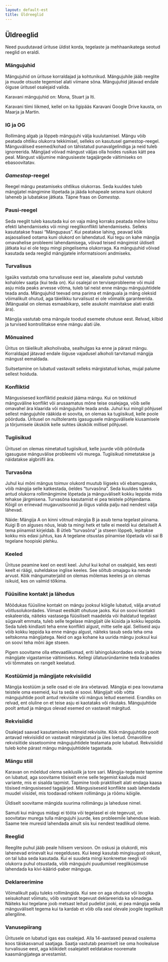 ```yaml
---
layout: default-est
title: Üldreeglid
---
```

## Üldreeglid 

Need puudutavad ürituse üldist korda, tegelaste ja mehhaanikatega seotud reeglid on eraldi. 

### Mängujuhid

Mängujuhid on ürituse korraldajad ja kohtunikud. Mängujuhile jääb reeglite ja muude otsuste tegemisel alati viimane sõna. Mängujuhid jätavad endale õiguse üritusel osalejaid valida. 

Karavani mängujuhid on: Mona, Stuart ja Iti.

Karavani tiimi liikmed, kellel on ka ligipääs Karavani Google Drive kausta, on Maarja ja Martin.

### IG ja OG 

Rollimäng algab ja lõppeb mängujuhi välja kuulutamisel. Mängu võib peatada ohtliku olukorra tekkimisel, selleks on kasutusel gamestop-reegel. Mänguvälised esemed/kohad on tähistatud punavalgelindiga ja neid tuleb ignoreerida. Mängijad võivad mängust väljas olla hoides rusikas kätt pea peal. Mängust väljumine mängusiseste tagajärgede vältimiseks on ebasoovitatav. 

### *Gamestop*-reegel

Reegel mängu peatamiseks ohtlikus olukorras. Seda kuuldes tuleb mängijatel mängimine lõpetada ja jääda kohapeale seisma kuni olukord laheneb ja lubatakse jätkata. Täpne fraas on *Gamestop*. 

### Pausi-reegel

Seda reeglit tuleb kasutada kui on vaja mäng korraks peatada mõne loitsu efekti lahendamiseks või mingi reeglikonflikti lahendamiseks. Selleks kasutatakse fraasi “Mängupaus”. Kui peatakse lahing, peavad kõik asjaosalised ootama kuni olukord on lahendatud. Kui tegu on kahe mängija omavahelise probleemi lahendamisega, võivad teised mängimist üldiselt jätkata kui ei ole tegu mingi pingelisema olukorraga. Ka mängujuhid võivad kasutada seda reeglid mängijatele informatsiooni andmiseks. 

### Turvalisus

Igaüks vastutab oma turvalisuse eest ise, alaealiste puhul vastutab kohalolev saatja (kui teda on).  Kui osalejal on terviseprobleeme või muid asju mida peaks arvesse võtma, tuleb tal neist enne mängu mängujuhtidele teada anda. Mängujuhid teevad oma parima et mänguala ja mäng oleksid võimalikult ohutud, aga täielikku turvalisust ei ole võimalik garanteerida. (Mängualal on olemas esmaabikarp, selle asukoht mainitakse alati eraldi ära).

Mängija vastutab oma mängule toodud esemete ohutuse eest. Relvad, kilbid ja turvised kontrollitakse enne mängu alati üle. 

### Mõnuained

Üritus on täielikult alkoholivaba, sealhulgas ka enne ja pärast mängu. Korraldajad jätavad endale õiguse vajadusel alkoholi tarvitanud mängija mängust eemaldada.

Suitsetamine on lubatud vastavalt selleks märgistatud kohas, mujal palume sellest hoiduda.

### Konfliktid

Mängusisesed konfliktid peaksid jääma mängu. Kui on tekkinud mänguväline konflikt või arusaamatus mõne teise osalejaga, võib selle omavahel ära klaarida või mängujuhile teada anda. Juhul kui mingil põhjusel sellest mängujuhile rääkida ei soovita, on olemas ka tugiisikud, kelle poole pöörduda. Üritusel on nulltolerants igasugusele mänguvälisele kiusamisele ja tõrjumisele ükskõik kelle suhtes ükskõik millisel põhjusel. 

### Tugiisikud

Üritusel on olemas nimetatud tugiisikud, kelle juurde võib pöörduda igasuguse mänguvälise probleemi või murega. Tugiisikud nimetatakse ja näidatakse algbriifil ära. 

### Turvasõna

Juhul kui mõni mängus toimuv olukord muutub liigseks või ebamugavaks, võib mängija selle katkestada, öeldes “turvasõna”. Seda kuuldes tuleks antud olukorra rollimängimine lõpetada ja mänguväliselt kokku leppida mida tehakse järgmisena. Turvasõna kasutamist ei pea teistele põhjendama. Kõigil on erinevad mugavustsoonid ja õigus valida palju nad nendest välja lähevad.

Näide: Mängija A on kinni võtnud mängija B ja asub tema tegelast piinama. Kuigi B on alguses nõus, leiab ta mingi hetk et talle ei meeldi kui detailselt A tema piinamist kirjeldab. B ütleb “turvasõna” ja stseen lõppeb, lepitakse kokku mis edasi juhtus, kas A tegelane otsustas piinamise lõpetada või sai B tegelane hoopiski plehku. 

### Keeled

Ürituse peamine keel on eesti keel. Juhul kui kohal on osalejaid, kes eesti keelt ei räägi, suheldakse inglise keeles. See sõltub omajagu ka nende arvust. Kõik mängumaterjalid on olemas mõlemas keeles ja on olemas isikuid, kes on valmid tõlkima. 

### Füüsiline kontakt ja lähedus

Mõõdukas füüsiline kontakt on mängu jooksul kõigile lubatud, välja arvatud võitlusolukordades. Viimast eestkätt ohutuse jaoks. Kui on soovi kontakti eskaleerida, näiteks vastasega füüsiliselt maadelda või ihaldatud tegelast sügavalt emmata, tuleb selle tegelase mängijalt üle küsida ja kokku leppida. Seda tuleb kindlasti teha enne konflikti algust, mitte selle ajal. Selliseid asju võib kokku leppida ka enne mängu algust, näiteks tasub seda teha oma seltskonna mängijatega. Neid on aga kohane ka uurida mängu jooksul kui on soovi teha mõni äge stseen. 

Pigem soovitame olla ettevaatlikumad, eriti lahingolukordades enda ja teiste mängijate vigastamise vältimiseks. Kellegi üllatusründamine teda krabades või tõmmates on rangelt keelatud. 

### Kostüümid ja mängijate rekvisiidid

Mängija kostüüm ja selle osad ei ole ära võetavad. Mängija ei pea loovutama teistele oma esemeid, kui ta seda ei soovi. Mängijalt võib võtta mängujuhtide poolt antud rekvisiite või mängus leitud esemeid. Erandiks on relvad, ent oluline on et teise asju ei kaotataks või rikutaks. Mängujuhtide poolt antud ja mängus olevad esemed on vastavalt märgitud. 

### Rekvisiidid

Osalejad saavad kasutamiseks mitmeid rekvisiite. Kõik mängujuhtide poolt antavad rekvisiidid on vastavalt märgistatud ja üles loetud. Omavoliline rekvisiitide sissetoomine mängujuhtidele teatamata pole lubatud. Rekvisiidid tuleb kohe pärast mängu mängujuhtidele tagastada. 

### Mängu stiil

Karavan on mõeldud olema seikluslik ja tore sari. Mängija-tegelaste tapmine on lubatud, aga soovitame tõsiselt enne selle tegemist kaaluda muid variante, mis ei sisalda tapmist. Tapmine toob praktiliselt alati endaga kaasa tõsised mängusisesed tagajärjed. Mängusiseseid konflikte saab lahendada muudel viisidel, mis toodavad rohkem rollimängu ja rõõmu kõigile. 

Üldiselt soovitame mängida suurima rollimängu ja laheduse nimel. 

Samuti kui mängus midagi ei tööta või tegelasel ei ole tegevust, on soovitatav murega tulla mängujuhi juurde, kes probleemile lahenduse leiab. Saame teie muresid lahendada ainult siis kui nendest teadlikud oleme. 

### Reeglid

Reeglite puhul jääb peale hilisem versioon. On oskusi ja olukordi, mis lahenevad erinevalt kui reegelduses. Kui keegi kasutab mingisugust oskust, on tal luba seda kasutada. Kui ei suudeta mingi konkreetse reegli või olukorra puhul otsustada, võib mängujuhi puudumisel reegliküsimuse lahendada ka kivi-käärid-paber mänguga. 

### Deklareerimine

Võimalikult palju tuleks rollimängida. Kui see on aga ohutuse või loogika seisukohast võimatu, võib vastavat tegevust deklareerida ka sõnadega. Näiteks kui tegelane joob metsast leitud pudelist jooki, ei pea mängija seda mänguväliselt tegema kui ta kardab et võib olla seal olevale joogile tegelikult allergiline. 

### Vanusepiirang

Üritusele on lubatud igas eas osalejad. Alla 14-aastased peavad osalema koos täiskasvanud saatjaga. Saatja vastutab peamiselt ise oma hoolealuse turvalisuse eest, aga kõikidelt osalejatelt eeldatakse nooremate kaasmängijatega arvestamist.  

